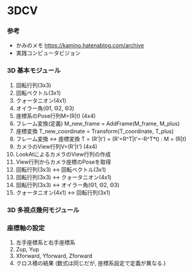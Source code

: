 # 3DCV

### 参考
+ かみのメモ https://kamino.hatenablog.com/archive
+ 実践コンピュータビジョン 

### 3D 基本モジュール
1. 回転行列(3x3)
2. 回転ベクトル(3x1)
3. クォータニオン(4x1)
4. オイラー角(Θ1, Θ2, Θ3)
5. 座標系のPose行列M=(R|t) (4x4)
6. フレーム変換(定義) M_new_frame = AddFrame(M_frame, M_plus)
7. 座標変換 T_new_coordinate = Transform(T_coordinate, T_plus) 
8. フレーム変換 <-> 座標変換 T = (R'|t') = (R'=R^T|t'=-R^T*t) : M = (R|t)
9. カメラのView行列V=(R'|t') (4x4)
10. LookAtによるカメラのView行列の作成
11. View行列からカメラ座標のPoseを取得
12. 回転行列(3x3) <-> 回転ベクトル(3x1)
13. 回転行列(3x3) <-> クォータニオン(4x1)
14. 回転行列(3x3) <-> オイラー角(Θ1, Θ2, Θ3)
15. クォータニオン(4x1) <-> 回転行列(3x1)

### 3D 多視点幾何モジュール


### 座標軸の設定
1. 左手座標系と右手座標系  
2. Zup, Yup  
3. Xforward, Yforward, Zforward
4. クロス積の結果 (数式は同じだが, 座標系設定で定義が異なる.)
